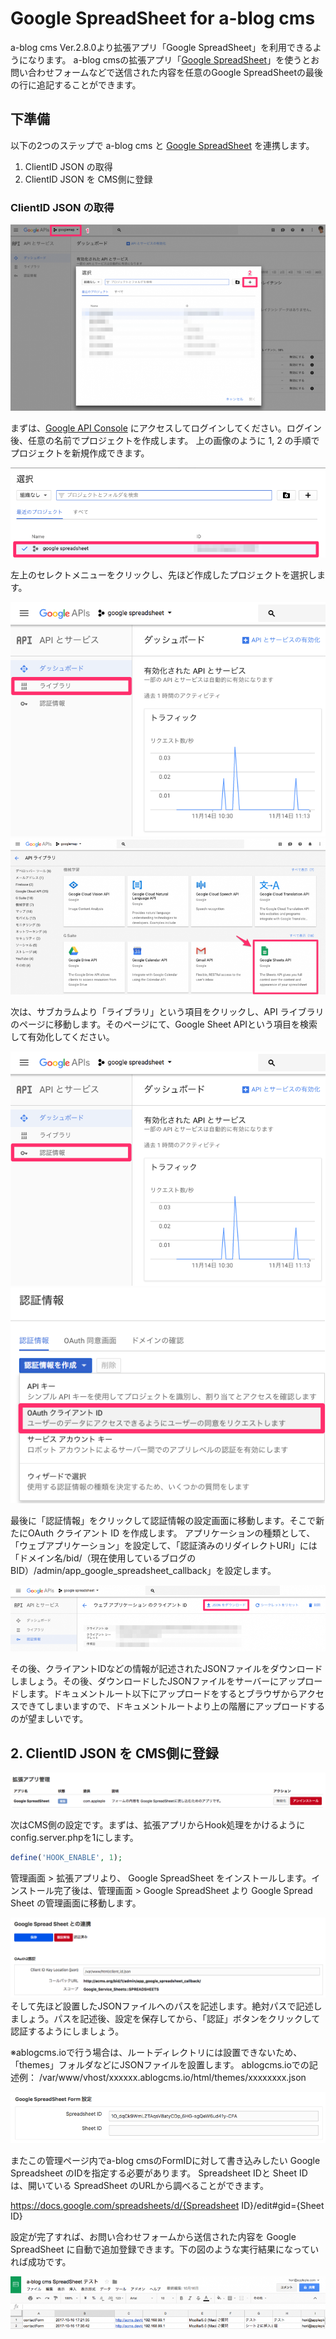 # Google SpreadSheet for a-blog cms

a-blog cms Ver.2.8.0より拡張アプリ「Google SpreadSheet」を利用できるようになります。 a-blog cmsの拡張アプリ「[Google SpreadSheet](https://www.google.com/sheets/about/)」を使うとお問い合わせフォームなどで送信された内容を任意のGoogle SpreadSheetの最後の行に追記することができます。

## 下準備

以下の2つのステップで a-blog cms と [Google SpreadSheet](https://www.google.com/sheets/about/) を連携します。

1. ClientID JSON の取得
2. ClientID JSON を CMS側に登録

### ClientID JSON の取得

<img src="./images/get_client_id.png" />

まずは、[Google API Console](https://console.developers.google.com/) にアクセスしてログインしてください。ログイン後、任意の名前でプロジェクトを作成します。 上の画像のように 1, 2 の手順でプロジェクトを新規作成できます。

<img src="./images/project_selection.png" />

左上のセレクトメニューをクリックし、先ほど作成したプロジェクトを選択します。

<img src="./images/library_selection.png" />

<img src="./images/sheet_selection.png" />

次は、サブカラムより「ライブラリ」という項目をクリックし、API ライブラリのページに移動します。そのページにて、Google Sheet APIという項目を検索して有効化してください。

<img src="./images/auth_info.png" />

<img src="./images/get_oauth_client.png" />

最後に「認証情報」をクリックして認証情報の設定画面に移動します。そこで新たにOAuth クライアント ID を作成します。 アプリケーションの種類として、「ウェブアプリケーション」を設定して、「認証済みのリダイレクトURI」には「ドメイン名/bid/（現在使用しているブログのBID）/admin/app_google_spreadsheet_callback」を設定します。

<img src="./images/download_json.png" />

その後、クライアントIDなどの情報が記述されたJSONファイルをダウンロードしましょう。その後、ダウンロードしたJSONファイルをサーバーにアップロードします。ドキュメントルート以下にアップロードをするとブラウザからアクセスできてしまいますので、ドキュメントルートより上の階層にアップロードするのが望ましいです。

## 2. ClientID JSON を CMS側に登録
<img src="./images/install_app.png" />

次はCMS側の設定です。まずは、拡張アプリからHook処理をかけるようにconfig.server.phpを1にします。

```php
define('HOOK_ENABLE', 1);
```

管理画面 > 拡張アプリより、 Google SpreadSheet をインストールします。インストール完了後は、管理画面 > Google SpreadSheet より Google Spread Sheet の管理画面に移動します。

<img src="./images/app_screen.png" />
そして先ほど設置したJSONファイルへのパスを記述します。絶対パスで記述しましょう。パスを記述後、設定を保存してから、「認証」ボタンをクリックして認証するようにしましょう。

※ablogcms.ioで行う場合は、ルートディレクトリには設置できないため、「themes」フォルダなどにJSONファイルを設置します。 ablogcms.ioでの記述例： /var/www/vhost/xxxxxx.ablogcms.io/html/themes/xxxxxxxx.json


<img src="./images/set_sheetid.png" />

またこの管理ページ内でa-blog cmsのFormIDに対して書き込みしたい Google Spreadsheet のIDを指定する必要があります。 Spreadsheet IDと Sheet ID は、開いている SpreadSheet のURLから調べることができます。

https://docs.google.com/spreadsheets/d/{Spreadsheet ID}/edit#gid={Sheet ID}

設定が完了すれば、お問い合わせフォームから送信された内容を Google SpreadSheet に自動で追加登録できます。下の図のような実行結果になっていれば成功です。

<img src="./images/spreadsheet.png" />





